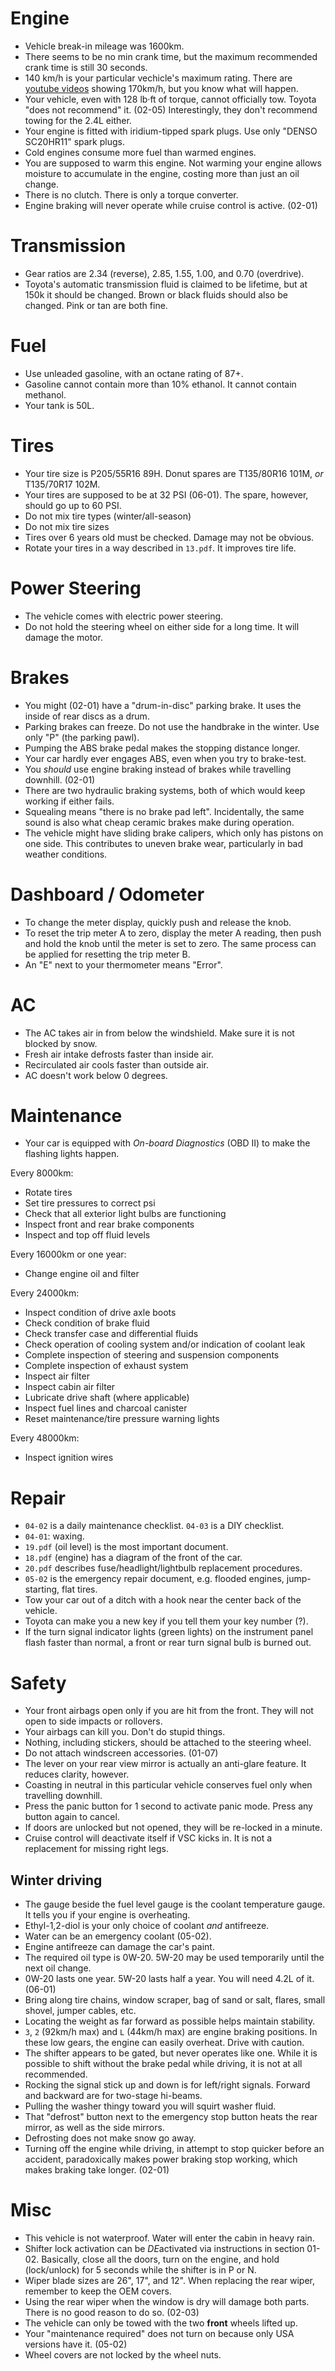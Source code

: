 # Engine
* Vehicle break-in mileage was 1600km.
* There seems to be no min crank time, but the maximum recommended crank time is still 30 seconds.
* 140 km/h is your particular vechicle's maximum rating. There are [youtube videos](https://www.youtube.com/watch?v=QLXmNvEtEK0) showing 170km/h, but you know what will happen.
* Your vehicle, even with 128 lb·ft of torque, cannot officially tow. Toyota "does not recommend" it. (02-05) Interestingly, they don't recommend towing for the 2.4L either.
* Your engine is fitted with iridium-tipped spark plugs. Use only "DENSO SC20HR11" spark plugs.
* Cold engines consume more fuel than warmed engines.
* You are supposed to warm this engine. Not warming your engine allows moisture to accumulate in the engine, costing more than just an oil change.
* There is no clutch. There is only a torque converter.
* Engine braking will never operate while cruise control is active. (02-01)

# Transmission
* Gear ratios are 2.34 (reverse), 2.85, 1.55, 1.00, and 0.70 (overdrive).
* Toyota's automatic transmission fluid is claimed to be lifetime, but at 150k it should be changed. Brown or black fluids should also be changed. Pink or tan are both fine.

# Fuel
* Use unleaded gasoline, with an octane rating of 87+.
* Gasoline cannot contain more than 10% ethanol. It cannot contain methanol.
* Your tank is 50L.

# Tires
* Your tire size is P205/55R16 89H. Donut spares are T135/80R16 101M, *or* T135/70R17 102M.
* Your tires are supposed to be at 32 PSI (06-01). The spare, however, should go up to 60 PSI.
* Do not mix tire types (winter/all-season)
* Do not mix tire sizes
* Tires over 6 years old must be checked. Damage may not be obvious.
* Rotate your tires in a way described in `13.pdf`. It improves tire life.

# Power Steering
* The vehicle comes with electric power steering.
* Do not hold the steering wheel on either side for a long time. It will damage the motor.

# Brakes
* You might (02-01) have a "drum-in-disc" parking brake. It uses the inside of rear discs as a drum.
* Parking brakes can freeze. Do not use the handbrake in the winter. Use only "P" (the parking pawl).
* Pumping the ABS brake pedal makes the stopping distance longer.
* Your car hardly ever engages ABS, even when you try to brake-test.
* You *should* use engine braking instead of brakes while travelling downhill. (02-01)
* There are two hydraulic braking systems, both of which would keep working if either fails.
* Squealing means "there is no brake pad left". Incidentally, the same sound is also what cheap ceramic brakes make during operation.
* The vehicle might have sliding brake calipers, which only has pistons on one side. This contributes to uneven brake wear, particularly in bad weather conditions.

# Dashboard / Odometer
* To change the meter display, quickly push and release the knob. 
* To reset the trip meter A to zero, display the meter A reading, then push and hold the knob until the meter is set to zero. The same process can be applied for resetting the trip meter B.
* An "E" next to your thermometer means "Error".

# AC
* The AC takes air in from below the windshield. Make sure it is not blocked by snow.
* Fresh air intake defrosts faster than inside air.
* Recirculated air cools faster than outside air.
* AC doesn't work below 0 degrees.

# Maintenance
* Your car is equipped with *On-board Diagnostics* (OBD II) to make the flashing lights happen.

Every 8000km:
* Rotate tires
* Set tire pressures to correct psi
* Check that all exterior light bulbs are functioning
* Inspect front and rear brake components
* Inspect and top off fluid levels

Every 16000km or one year:
* Change engine oil and filter

Every 24000km:
* Inspect condition of drive axle boots
* Check condition of brake fluid
* Check transfer case and differential fluids
* Check operation of cooling system and/or indication of coolant leak
* Complete inspection of steering and suspension components
* Complete inspection of exhaust system
* Inspect air filter
* Inspect cabin air filter
* Lubricate drive shaft (where applicable)
* Inspect fuel lines and charcoal canister
* Reset maintenance/tire pressure warning lights

Every 48000km:
* Inspect ignition wires

# Repair
* `04-02` is a daily maintenance checklist. `04-03` is a DIY checklist.
* `04-01`: waxing.
* `19.pdf` (oil level) is the most important document. 
* `18.pdf` (engine) has a diagram of the front of the car.
* `20.pdf` describes fuse/headlight/lightbulb replacement procedures.
* `05-02` is the emergency repair document, e.g. flooded engines, jump-starting, flat tires.
* Tow your car out of a ditch with a hook near the center back of the vehicle.
* Toyota can make you a new key if you tell them your key number (?).
* If the turn signal indicator lights (green lights) on the instrument panel flash faster than normal, a front or rear turn signal bulb is burned out.

# Safety
* Your front airbags open only if you are hit from the front. They will not open to side impacts or rollovers.
* Your airbags can kill you. Don't do stupid things.
* Nothing, including stickers, should be attached to the steering wheel.
* Do not attach windscreen accessories. (01-07)
* The lever on your rear view mirror is actually an anti-glare feature. It reduces clarity, however.
* Coasting in neutral in this particular vehicle conserves fuel only when travelling downhill.
* Press the panic button for 1 second to activate panic mode. Press any button again to cancel.
* If doors are unlocked but not opened, they will be re-locked in a minute.
* Cruise control will deactivate itself if VSC kicks in. It is not a replacement for missing right legs.

## Winter driving
* The gauge beside the fuel level gauge is the coolant temperature gauge. It tells you if your engine is overheating.
* Ethyl-1,2-diol is your only choice of coolant *and* antifreeze.
* Water can be an emergency coolant (05-02).
* Engine antifreeze can damage the car's paint.
* The required oil type is 0W-20. 5W-20 may be used temporarily until the next oil change.
* 0W-20 lasts one year. 5W-20 lasts half a year. You will need 4.2L of it. (06-01)
* Bring along tire chains, window scraper, bag of sand or salt, flares, small shovel, jumper cables, etc.
* Locating the weight as far forward as possible helps maintain stability.
* `3`, `2` (92km/h max) and `L` (44km/h max) are engine braking positions. In these low gears, the engine can easily overheat. Drive with caution.
* The shifter appears to be gated, but never operates like one. While it is possible to shift without the brake pedal while driving, it is not at all recommended.
* Rocking the signal stick up and down is for left/right signals. Forward and backward are for two-stage hi-beams.
* Pulling the washer thingy toward you will squirt washer fluid.
* That "defrost" button next to the emergency stop button heats the rear mirror, as well as the side mirrors.
* Defrosting does not make snow go away.
* Turning off the engine while driving, in attempt to stop quicker before an accident, paradoxically makes power braking stop working, which makes braking take longer. (02-01)

# Misc
* This vehicle is not waterproof. Water will enter the cabin in heavy rain.
* Shifter lock activation can be *DE*activated via instructions in section 01-02. Basically, close all the doors, turn on the engine, and hold (lock/unlock) for 5 seconds while the shifter is in P or N.
* Wiper blade sizes are 26", 17", and 12". When replacing the rear wiper, remember to keep the OEM covers.
* Using the rear wiper when the window is dry will damage both parts. There is no good reason to do so. (02-03)
* The vehicle can only be towed with the two **front** wheels lifted up.
* Your "maintenance required" does not turn on because only USA versions have it. (05-02)
* Wheel covers are not locked by the wheel nuts.